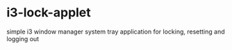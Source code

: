 # i3-lock-applet
simple i3 window manager system tray application for locking, resetting and logging out
